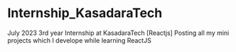 # Internship_KasadaraTech
July 2023 3rd year Internship at KasadaraTech [Reactjs] 
Posting all my mini projects which I develope while learning ReactJS
